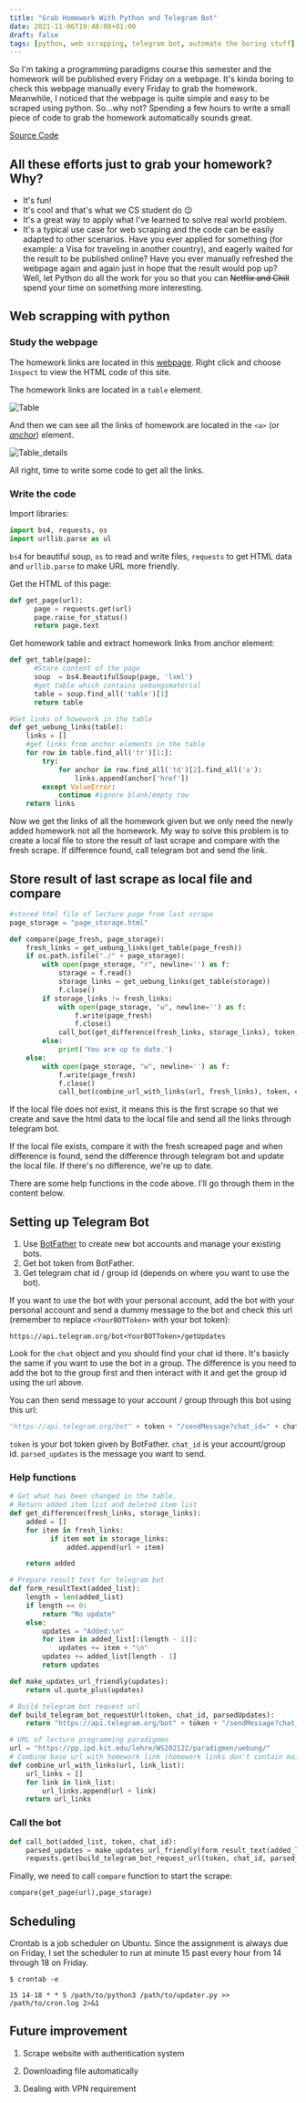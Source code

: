 ```yaml
---
title: "Grab Homework With Python and Telegram Bot"
date: 2021-11-06T19:48:08+01:00
draft: false
tags: [python, web scrapping, telegram bot, automate the boring stuff]
---
```


So I'm taking a programming paradigms course this semester and the homework will be published every Friday on a webpage. It's kinda boring to check this webpage manually every Friday to grab the homework. Meanwhile, I noticed that the webpage is quite simple and easy to be scraped using python. So...why not? Spending a few hours to write a small piece of code to grab the homework automatically sounds great.

[Source Code](https://github.com/HuiGong-dev/auto-update-assignment)

## All these efforts just to grab your homework? Why?

- It's fun!
- It's cool and that's what we CS student do 😉
- It's a great way to apply what I've learned to solve real world problem.
- It's a typical use case for web scraping and the code can be easily adapted to other scenarios. Have you ever applied for something (for example: a Visa for traveling in another country), and eagerly waited for the result to be published online? Have you ever manually refreshed the webpage again and again just in hope that the result would pop up? Well, let Python do all the work for you so that you can ~~Netflix and Chill~~ spend your time on something more interesting.

## Web scrapping with python

### Study the webpage

The homework links are located in this [webpage](https://pp.ipd.kit.edu/lehre/WS202122/paradigmen/uebung/). Right click and choose `Inspect` to view the HTML code of this site.

The homework links are located in a `table` element.

![Table](/image/table.png)

And then we can see all the links of homework are located in the `<a>` (or [_anchor_](https://developer.mozilla.org/en-US/docs/Web/HTML/Element/a)) element.

 ![Table_details](/image/table_details.png)

 All right, time to write some code to get all the links.

### Write the code

Import libraries:

```Python
import bs4, requests, os
import urllib.parse as ul
```

`bs4` for beautiful soup, `os` to read and write files, `requests` to get HTML data and `urllib.parse` to make URL more friendly.

Get the HTML of this page:

```Python
def get_page(url):
      page = requests.get(url)
      page.raise_for_status()
      return page.text
```

Get homework table and extract homework links from anchor element:

```Python
def get_table(page):
      #Store content of the page
      soup  = bs4.BeautifulSoup(page, 'lxml')
      #get table which contains uebungsmaterial
      table = soup.find_all('table')[1]
      return table

#Get links of howework in the table
def get_uebung_links(table):
    links = []
    #get links from anchor elements in the table
    for row in table.find_all('tr')[1:]:
        try:
            for anchor in row.find_all('td')[2].find_all('a'):
                links.append(anchor['href'])
        except ValueError:
            continue #ignore blank/empty row
    return links

```

Now we get the links of all the homework given but we only need the newly added homework not all the homework. My way to solve this problem is to create a local file to store the result of last scrape and compare with the fresh scrape. If difference found, call telegram bot and send the link.

## Store result of last scrape as local file and compare

```Python
#stored html file of lecture page from last scrape
page_storage = "page_storage.html"

def compare(page_fresh, page_storage):
    fresh_links = get_uebung_links(get_table(page_fresh))
    if os.path.isfile("./" + page_storage):
        with open(page_storage, "r", newline='') as f:
            storage = f.read()
            storage_links = get_uebung_links(get_table(storage))
            f.close()
        if storage_links != fresh_links:
            with open(page_storage, "w", newline='') as f:
                f.write(page_fresh)
                f.close()
            call_bot(get_difference(fresh_links, storage_links), token, chat_id)
        else:
            print('You are up to date.')
    else:
        with open(page_storage, "w", newline='') as f:
            f.write(page_fresh)
            f.close()
            call_bot(combine_url_with_links(url, fresh_links), token, chat_id)
```

If the local file does not exist, it means this is the first scrape so that we create and save the html data to the local file  and send all the links through telegram bot. 

If the local file exists, compare it with the fresh screaped page and when difference is found, send the difference through telegram bot and update the local file. If there's no difference, we're up to date.

There are some help functions in the code above.  I'll go through them in the content below.

## Setting up Telegram Bot

1. Use [BotFather](https://t.me/botfather) to create new bot accounts and manage your existing bots.
2. Get bot token from BotFather.
3. Get telegram chat id / group id (depends on where you want to use the bot).

If you want to use the bot with your personal account, add the bot with your personal account and send a dummy message to the bot and check this url (remember to replace `<YourBOTToken>` with your bot token):

```Url
https://api.telegram.org/bot<YourBOTToken>/getUpdates
```

Look for the `chat` object and you should find your chat id there. It's basicly the same if you want to use the bot in a group. The difference is you need to add the bot to the group first and then interact with it and get the group id using the url above.

You can then send message to your account / group through this bot using this url:

```Python
"https://api.telegram.org/bot" + token + "/sendMessage?chat_id=" + chat_id + "&text={}".format(parsed_updates)
```

`token` is your bot token given by BotFather. `chat_id` is your account/group id. `parsed_updates` is the message you want to send.

### Help functions

```Python
# Get what has been changed in the table.
# Return added item list and deleted item list
def get_difference(fresh_links, storage_links):
    added = []
    for item in fresh_links:
          if item not in storage_links:
              added.append(url + item)

    return added

# Prepare result text for telegram bot
def form_resultText(added_list):
    length = len(added_list)
    if length == 0:
        return "No update"
    else:
        updates = "Added:\n"
        for item in added_list[:(length - 1)]:
            updates += item + "\n"
        updates += added_list[length - 1]
        return updates

def make_updates_url_friendly(updates):
    return ul.quote_plus(updates)

# Build telegram bot request url
def build_telegram_bot_requestUrl(token, chat_id, parsedUpdates):
    return "https://api.telegram.org/bot" + token + "/sendMessage?chat_id=" + chat_id + "&text={}".format(parsed_updates)

# URL of lecture programming paradigmen
url = "https://pp.ipd.kit.edu/lehre/WS202122/paradigmen/uebung/"
# Combine base url with homework link (homework links don't contain main url originally)
def combine_url_with_links(url, link_list):
    url_links = []
    for link in link_list:
        url_links.append(url + link)
    return url_links    

```

### Call the bot

```Python
def call_bot(added_list, token, chat_id):
    parsed_updates = make_updates_url_friendly(form_result_text(added_list))
    requests.get(build_telegram_bot_request_url(token, chat_id, parsed_updates))
```

Finally, we need to call `compare` function to start the scrape:
```Python
compare(get_page(url),page_storage)
```

## Scheduling

Crontab is a job scheduler on Ubuntu. Since the assignment is always due on Friday, I set the scheduler to run at minute 15 past every hour from 14 through 18 on Friday.

```Shell
$ crontab -e
```

```Shell
15 14-18 * * 5 /path/to/python3 /path/to/updater.py >> /path/to/cron.log 2>&1
```

## Future improvement

1. Scrape website with authentication system

2. Downloading file automatically

3. Dealing with VPN requirement
